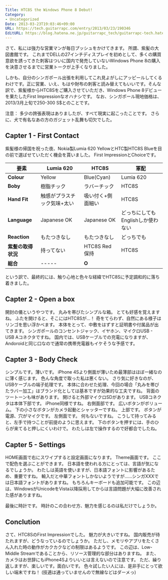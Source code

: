 ```yaml
---
Title: HTC8S the Windows Phone 8 Debut!
Category:
- Uncategorized
Date: 2013-03-23T19:03:46+09:00
URL: https://tech.guitarrapc.com/entry/2013/03/23/190346
EditURL: https://blog.hatena.ne.jp/guitarrapc_tech/guitarrapc-tech.hatenablog.com/atom/entry/6802418398340423935
---
```


<!--
Date: 2013-03-23T19:03:46+09:00
URL: https://tech.guitarrapc.com/entry/2013/03/23/190346
-->

さて、私には強力な営業マンが毎日プッシュをかけてきます。
所謂、紫髪の大図書館です。 これまでDELLの27インチディスプレイを初めとして、多くの購買意欲を誘ってきた刺客はついに国内で発売していないWindows Phone 8の購入を決意させるまでに営業トークが上手くなりました。

しかも、自分のシンガポール出張を利用してこれ見よがしにアッピールしてくるわけです。正に営業、いえ、もはや財布の刺客と読み替えてもいいです。そんな訳で、紫髪様からHTC8Sをご購入させていただき、Windows Phone 8デビューを果たしたFirst Impressionなオハナシです。 なお、シンガポール現地価格は、2013/3月上旬で250-300 S$とのことです。

注意： 多少の誇張表現はありましたが、すべて現実に起こったことです。 さらに、犬で有名なあの方のガジェット乱舞も切欠でした。

## Capter 1 - First Contact

紫髪様の帰国を祝った夜、Nokia製Lumia 620 YellowとHTC製HTC8S Blueを目の前で選ばせていただく機会を貰いました。 First ImpressionとChoiceです。

| 要素 | **Lumia 620** | **HTC8S**    | **軍配**      |
| --- | --- | --- | --- |
| **Colour**  | Yellow        | Blue(Cyan)   | Lumia 620     |
| **Boby**    | 樹脂チック    | ラバーチック | HTC8S         |
| **Hand Fit**  | 触感がプラスチック気味+太い | 吸い付く+側面細い | HTC8S         |
| **Language**  | Japanese OK   | Japanese OK  | どっちにしてもEnglishしか使わない |
| **Reaction**  | もたつきなし  | もたつきなし | どっちでも      |
| **紫髪の取得状況** | 持ってない    | HTC8S Red保持 | HTC8S         |
| **総合**     | -----        | **O**      |               |


という訳で、最終的には、触り心地と色々な経緯でHTC8Sに予定調和的に落ち着きました。

## Capter 2 - Open a box
開封の儀というやつです。 丸みを帯びたシンプルな箱。 とても好感を覚えますね。
ふたを開けると、そこにはHTC8Sが…！ 奇をてらわず、自然にある様子はリンゴを思い浮かべます。
本体をとって、中敷をはずすと証明書や付属品が出てきます。 シンガポールのコンセントジャック、イヤホン、マイクロUSB - USB Aコネクタですね。 国内では、USBケーブルでの充電になりますが、Andoroidと同じ口なので通常の携帯充電器もイケそうな予感です。

## Capter 3 - Body Check

シンプルです。薄いです。 iPhone 4Sより側面が薄いため最薄部はほぼ一緒なのに薄く感じます。
色んな角度で取った私は悪くない。
さり気に好きなのが、USBケーブルの端子処理です。 本体に合わせた処理、今回の場合「丸みを帯びたラバー加工」はブランド化としては基本ですが効果的な工夫ですね。
背面のツートーンも味があります。 開けると外部マイクロSDがあります。
USBコネクタは本体下部です。 iPhone同様ですね。
右側面部です。 広いボタンがボリューム。 下の小さなボタンがカメラ起動とシャッターですね。
上部です。 ボタンが電源、穴がマイクです。
左側面です。 何もないですね。
こうして持ってみると、左手で持つことが前提のように思えます。 下のボタンを押すには、手のひらが来てると押しにくいわけで。 わたしは左で操作するので好都合でしたね。

## Capter 5 - Settings

HOME画面で右にスワイプすると設定画面になります。
Theme画面です。 ここで配色を選ぶことができます。
日本語を使われる方にとっては、言語が気になるでしょうか。 わたしは英語を使いますが、日本語フォントに影響があるため、重要ですね。
輸入だと中華フォントしかないようですが……シンガXXXでは日本語フォントがありますね。
もちろんキーボードも追加可能です。 この辺は、WindowsがUnicodeをVista以降採用してからは言語問題が大幅に改善された感がありますね。

最後に時計です。 時計のこの合わせ方、魅力を感じるのは私だけでしょうか。

## Conclution
さて、HTC8SのFirst Impressionでした。 魅力が大きいですね。 国内販売が待たれますが、どうなっているのでしょうか。 ただし、メモリやアプリをたくさん入れた時の動作がカクカクなどの制限はあるようです。 この辺は、Low-Middle Streamであることから、リソース管理的な部分はありますね。 また、カメラはお世辞にもiPhone4Sよりいいとは言えないので注意です。 ただ、繰り返しますが、楽しいです。面白いです。 色々試したい人には、是非手にとって欲しい端末ですね！ (技適は通っていませんので無線などはダーメっ)
